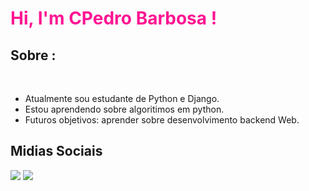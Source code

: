 <h1 style="color:#FF1493">Hi, I'm CPedro Barbosa !</h1>

## Sobre :
<br>


-  Atualmente sou estudante de Python e Django.
-  Estou aprendendo sobre algoritimos em python. 
-  Futuros objetivos: aprender sobre desenvolvimento backend Web.



## Midias Sociais

[<img src="https://img.shields.io/badge/linkedin-%230077B5.svg?&style=for-the-badge&logo=linkedin&logoColor=white">](https://www.linkedin.com/in/pedro-barbosa-6bb200165/)
[<img src="https://img.shields.io/badge/instagram-%23E4405F.svg?&style=for-the-badge&logo=instagram&logoColor=white">](https://www.instagram.com/pedro_hsbarbosa/)<br>
